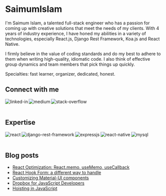 # SaimumIslam

I'm Saimum Islam, a talented full-stack engineer who has a passion for coming up with creative solutions that meet the needs of my clients. With 4 years of industry experience, I have honed my abilities in a variety of technologies, especially React.js, Django Rest Framework, Koa.js and React Native.

I firmly believe in the value of coding standards and do my best to adhere to them when writing high-quality, idiomatic code. I also think of effective group dynamics and team members that pick things up quickly.

Specialties: fast learner, organizer, dedicated, honest.

## Connect with me

[<img align="left" alt="linked-in" src="https://img.shields.io/badge/linkedin-%230077B5.svg?&style=for-the-badge&logo=linkedin&logoColor=white" />](https://www.linkedin.com/in/saimum27/)
[<img align="left" alt="medium" src="https://img.shields.io/badge/medium-%2312100E.svg?&style=for-the-badge&logo=medium&logoColor=white" />](https://medium.com/@saimumislam27)
[<img align="left" alt="stack-overflow" src="https://img.shields.io/badge/stack%20overflow-FE7A16?logo=stack-overflow&logoColor=white&style=for-the-badge" />](https://stackoverflow.com/users/10611188/saimumislam27)

<br>
<br>

## Expertise

<img align="left" alt="react" src="https://img.shields.io/badge/react%20-%2320232a.svg?&style=for-the-badge&logo=react&logoColor=%2361DAFB" />
<img align="left" alt="django-rest-framework" src="https://img.shields.io/badge/django%20rest%20framework-%23A30000?logo=django&logoColor=white&style=for-the-badge" />
<img align="left" alt="expressjs" src="https://img.shields.io/badge/express.js%20-%2343853D.svg?&style=for-the-badge&logo=express.js&logoColor=white" />
<img align="left" alt="react-native" src="https://img.shields.io/badge/React_Native-%2320232a.svg?&style=for-the-badge&logo=express.js&logoColor=white" />
<img align="left" alt="mysql" src="https://img.shields.io/badge/mysql-%23316192.svg?&style=for-the-badge&logo=mysql&logoColor=%2361DAFB" />
<br>
<br>

## Blog posts
- [React Optimization: React.memo, useMemo, useCallback](https://saimumislam27.medium.com/react-optimization-react-memo-usememo-usecallback-45f1040e6f98)
- [React Hook Form: a different way to handle](https://medium.com/@saimumislam27/react-hook-form-a-different-way-to-handle-e3c7df04972b)
- [Customizing Material-UI components](https://saimumislam27.medium.com/customizing-material-ui-components-cd77e296f2c)
- [Dropbox for JavaScript Developers](https://saimumislam27.medium.com/dropbox-for-javascript-developers-8c724dfd9406)
- [Hoisting in JavaScript](https://saimumislam27.medium.com/hoisting-in-javascript-8eaa6e9d6107)
  
<!--
**SaimumIslam/SaimumIslam** is a ✨ _special_ ✨ repository because its `README.md` (this file) appears on your GitHub profile.

Here are some ideas to get you started:

- 🔭 I’m currently working on ...
- 🌱 I’m currently learning ...
- 👯 I’m looking to collaborate on ...
- 🤔 I’m looking for help with ...
- 💬 Ask me about ...
- 📫 How to reach me: ...
- 😄 Pronouns: ...
- ⚡ Fun fact: ...
-->
